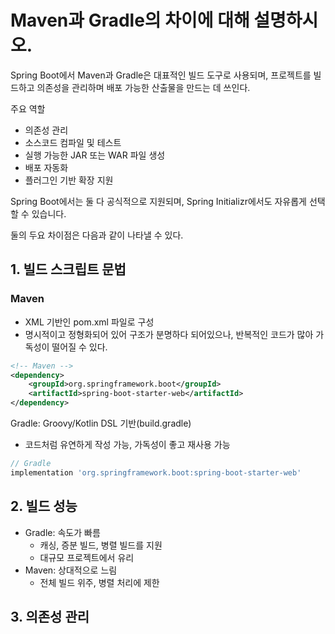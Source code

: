 # Maven과 Gradle의 차이에 대해 설명하시오.

Spring Boot에서 Maven과 Gradle은 대표적인 빌드 도구로 사용되며, 프로젝트를 빌드하고 의존성을 관리하며 배포 가능한 산출물을 만드는 데 쓰인다.

주요 역할
- 의존성 관리
- 소스코드 컴파일 및 테스트
- 실행 가능한 JAR 또는 WAR 파일 생성
- 배포 자동화
- 플러그인 기반 확장 지원

Spring Boot에서는 둘 다 공식적으로 지원되며, Spring Initializr에서도 자유롭게 선택할 수 있습니다.

둘의 두요 차이점은 다음과 같이 나타낼 수 있다.

## 1. 빌드 스크립트 문법

### Maven

- XML 기반인 pom.xml 파일로 구성
- 명시적이고 정형화되어 있어 구조가 분명하다 되어있으나, 반복적인 코드가 많아 가독성이 떨어질 수 있다.

``` xml
<!-- Maven -->
<dependency>
    <groupId>org.springframework.boot</groupId>
    <artifactId>spring-boot-starter-web</artifactId>
</dependency>
```

Gradle: Groovy/Kotlin DSL 기반(build.gradle)
   - 코드처럼 유연하게 작성 가능, 가독성이 좋고 재사용 가능


``` groovy
// Gradle
implementation 'org.springframework.boot:spring-boot-starter-web'
```


## 2. 빌드 성능

- Gradle: 속도가 빠름
    - 캐싱, 증분 빌드, 병렬 빌드를 지원
    - 대규모 프로젝트에서 유리
- Maven: 상대적으로 느림
    - 전체 빌드 위주, 병렬 처리에 제한

## 3. 의존성 관리


